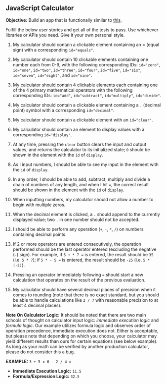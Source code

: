 ## JavaScript Calculator

**Objective:** Build an app that is functionally similar to [this](https://codepen.io/freeCodeCamp/full/wgGVVX).

Fulfill the below user stories and get all of the tests to pass. Use whichever libraries or APIs you need. Give it your own personal style.

1. My calculator should contain a clickable element containing an = (equal sign) with a corresponding `id="equals"`.

2. My calculator should contain 10 clickable elements containing one number each from 0-9, with the following corresponding IDs: `id="zero"`, `id="one"`, `id="two"`, `id="three"`, `id="four"`, `id="five"`, `id="six"`, `id="seven"`, `id="eight"`, and `id="nine"`.

3. My calculator should contain 4 clickable elements each containing one of the 4 primary mathematical operators with the following corresponding IDs: `id="add"`, `id="subtract"`, `id="multiply"`, `id="divide"`.

4. My calculator should contain a clickable element containing a `.` (decimal point) symbol with a corresponding `id="decimal"`.

5. My calculator should contain a clickable element with an `id="clear"`.

6. My calculator should contain an element to display values with a corresponding `id="display"`.

7. At any time, pressing the `clear` button clears the input and output values, and returns the calculator to its initialized state; `0` should be shown in the element with the `id` of `display`.

8. As I input numbers, I should be able to see my input in the element with the `id` of `display`.

9. In any order, I should be able to add, subtract, multiply and divide a chain of numbers of any length, and when I hit `=`, the correct result should be shown in the element with the `id` of `display`.

10. When inputting numbers, my calculator should not allow a number to begin with multiple zeros.

11. When the decimal element is clicked, a `.` should append to the currently displayed value; two `.` in one number should not be accepted.

12. I should be able to perform any operation (`+`, `-`, `*`, `/`) on numbers containing decimal points.

13. If 2 or more operators are entered consecutively, the operation performed should be the last operator entered (excluding the negative (`-`) sign). For example, if `5 + * 7 =` is entered, the result should be `35` (i.e. `5 * 7`); if `5 * - 5 =` is entered, the result should be `-25` (i.e. `5 * (-5)`).

14. Pressing an operator immediately following `=` should start a new calculation that operates on the result of the previous evaluation.

15. My calculator should have several decimal places of precision when it comes to rounding (note that there is no exact standard, but you should be able to handle calculations like `2 / 7` with reasonable precision to at least 4 decimal places).

**Note On Calculator Logic:** It should be noted that there are two main schools of thought on calculator input logic: _immediate execution logic_ and _formula logic_. Our example utilizes formula logic and observes order of operation precedence, immediate execution does not. Either is acceptable, but please note that depending on which you choose, your calculator may yield different results than ours for certain equations (see below example). As long as your math can be verified by another production calculator, please do not consider this a bug.

**EXAMPLE:** `3 + 5 x 6 - 2 / 4 =`

- **Immediate Execution Logic:** `11.5`
- **Formula/Expression Logic:** `32.5`